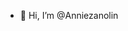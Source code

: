 - 👋 Hi, I’m @Anniezanolin


<!---
Anniezanolin/Anniezanolin is a ✨ special ✨ repository because its `README.md` (this file) appears on your GitHub profile.
You can click the Preview link to take a look at your changes.
--->
